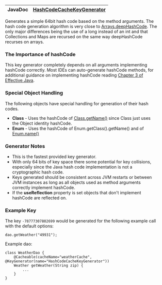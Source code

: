 | **JavaDoc** | [HashCodeCacheKeyGenerator](http://ehcache-spring-annotations.googlecode.com/svn/site/current/apidocs/com/googlecode/ehcache/annotations/key/HashCodeCacheKeyGenerator.html) |
|:------------|:-----------------------------------------------------------------------------------------------------------------------------------------------------------------------------|

Generates a simple 64bit hash code based on the method arguments. The hash code generation algorithm is very close to [Arrays.deepHashCode](http://java.sun.com/j2se/1.5.0/docs/api/java/util/Arrays.html#deepHashCode(java.lang.Object%5B%5D)). The only major differences being the use of a long instead of an int and that Collections and Maps are recursed on the same way deepHashCode recurses on arrays.

### The Importance of hashCode ###
This key generator completely depends on all arguments implementing hashCode correctly. Most IDEs can auto-generate hashCode methods, for additional guidance on implementing hashCode reading [Chapter 3 of Effective Java](http://java.sun.com/developer/Books/effectivejava/Chapter3.pdf).

### Special Object Handling ###
The following objects have special handling for generation of their hash codes.
  * **Class** - Uses the hashCode of [Class.getName()](http://java.sun.com/j2se/1.5.0/docs/api/java/lang/Class.html#getName()) since Class just uses the Object identity hashCode.
  * **Enum**  - Uses the hashCode of Enum.getClass().getName() and of [Enum.name()](http://java.sun.com/j2se/1.5.0/docs/api/java/lang/Enum.html#name())

### Generator Notes ###
  * This is the fastest provided key generator.
  * With only 64 bits of key space there some potential for key collisions, especially since the Java hash code implementation is not a cryptographic hash code.
  * Keys generated should be consistent across JVM restarts or between JVM instances as long as all objects used as method arguments correctly implement hashCode.
  * If the **useReflection** property is set objects that don't implement hashCode are reflected on.

### Example Key ###
The key `-78777307802699` would be generated for the following example call with the default options:
```
dao.getWeather("49931");
```

Example dao:
```
class WeatherDao {
    @Cacheable(cacheName="weatherCache", @KeyGenerator(name="HashCodeCacheKeyGenerator"))
    Weather getWeather(String zip) {
        ...
    }
}
```